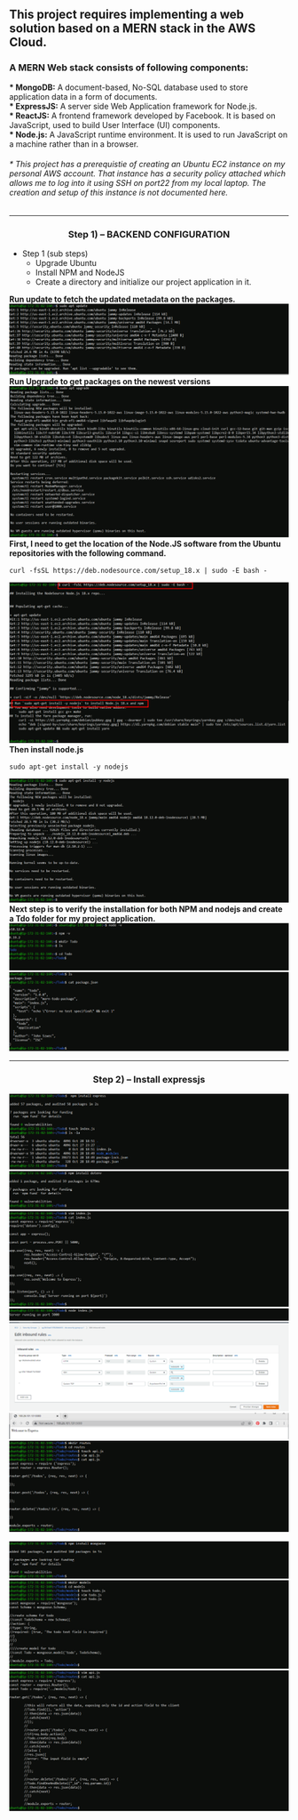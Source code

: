 ## This project requires implementing a web solution based on a MERN stack in the AWS Cloud.
### A __MERN__ Web stack consists of following components: <br/>

__* MongoDB:__ A document-based, No-SQL database used to store application data in a form of documents. <br/>
__* ExpressJS:__ A server side Web Application framework for Node.js. <br/>
__* ReactJS:__ A frontend framework developed by Facebook. It is based on JavaScript, used to build User Interface (UI) components. <br/>
__* Node.js:__ A JavaScript runtime environment. It is used to run JavaScript on a machine rather than in a browser. <br/>

###### * This project has a prerequistie of creating an Ubuntu EC2 instance on my personal AWS account. That instance has a security policy attached which allows me to log into it using SSH on port22 from my local laptop. The creation and setup of this instance is not documented here. 
___
### <div align="center"> Step 1) – BACKEND CONFIGURATION </div>
* Step 1 (sub steps)
  * Upgrade Ubuntu
  * Install NPM and NodeJS
  * Create a directory and initialize our project application in it.
   
 __Run update to fetch the updated metadata on the packages.__
![AccesWeblocally](./images/updateubuntu-3.PNG)
__Run Upgrade to get packages on the newest versions__
![AccesWeblocally](./images/ubuntuupgrade-4.PNG)
__First,  I need to get the location of the Node.JS software from the Ubuntu repositories with the following command.__
```
curl -fsSL https://deb.nodesource.com/setup_18.x | sudo -E bash -
```
![AccesWeblocally](./images/locatenodejs-4.PNG)
__Then install node.js__
```
sudo apt-get install -y nodejs
```

![AccesWeblocally](./images/installnodejs.PNG)
__Next step is to verify the installation for both NPM and nodejs and create a Tdo folder for my project application.__
![AccesWeblocally](./images/verifyandcreate.PNG)
![AccesWeblocally](./images/verifynodejs.PNG)
___
### <div align="center"> Step 2) – Install expressjs </div>
![AccesWeblocally](./images/installexpressandcreateindex-2.PNG)
![AccesWeblocally](./images/installdotenv.PNG)
![AccesWeblocally](./images/enterindexjscode.PNG)
![AccesWeblocally](./images/expressjsserverrunning.PNG)
![AccesWeblocally](./images/editinboundsecurityrules.PNG)
![AccesWeblocally](./images/connecttoexpress5000.PNG)
![AccesWeblocally](./images/createroutesfolderandapi.PNG)

![AccesWeblocally](./images/installmongoose.PNG)
![AccesWeblocally](./images/createmodelsdirandtodojs.PNG)
![AccesWeblocally](./images/updateroutesapi.PNG)
